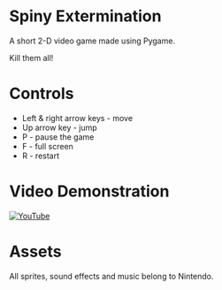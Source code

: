 # Spiny Extermination
A short 2-D video game made using Pygame.

Kill them all!

# Controls
- Left & right arrow keys - move
- Up arrow key - jump
- P - pause the game
- F - full screen
- R - restart

# Video Demonstration
[![YouTube](http://img.youtube.com/vi/oUCqOKQKIJ0/0.jpg)](https://www.youtube.com/watch?v=oUCqOKQKIJ0)

# Assets
All sprites, sound effects and music belong to Nintendo.
